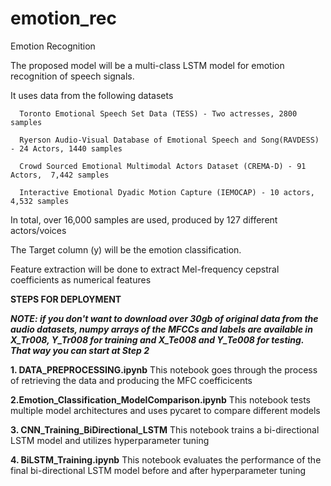 # emotion_rec
Emotion Recognition 

The  proposed model will be a multi-class LSTM model for emotion recognition of speech signals. 

It uses data from the following datasets

      Toronto Emotional Speech Set Data (TESS) - Two actresses, 2800 samples
      
      Ryerson Audio-Visual Database of Emotional Speech and Song(RAVDESS) - 24 Actors, 1440 samples
      
      Crowd Sourced Emotional Multimodal Actors Dataset (CREMA-D) - 91 Actors,  7,442 samples
      
      Interactive Emotional Dyadic Motion Capture (IEMOCAP) - 10 actors, 4,532 samples

In total, over  16,000 samples are used, produced by 127 different actors/voices



The Target column (y) will be the emotion classification.

Feature extraction will be done to extract Mel-frequency cepstral coefficients as numerical features

**STEPS FOR DEPLOYMENT**


   **_NOTE: if you don't want to download over 30gb of original data from the audio datasets, numpy arrays of the MFCCs and labels are available in X_Tr008, Y_Tr008 for training and X_Te008 and Y_Te008 for testing. That way you can start at Step 2_**
   

**1. DATA_PREPROCESSING.ipynb**
   This notebook goes through the process of retrieving the data and producing the MFC coefficicents

**2.Emotion_Classification_ModelComparison.ipynb**
  This notebook tests multiple model architectures and uses pycaret to compare different models
  
**3. CNN_Training_BiDirectional_LSTM**
  This notebook trains a bi-directional LSTM model and utilizes hyperparameter tuning
  
**4. BiLSTM_Training.ipynb**
  This notebook evaluates the performance of the final bi-directional LSTM model before and after hyperparameter tuning
